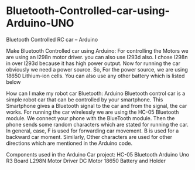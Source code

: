 # Bluetooth-Controlled-car-using-Arduino-UNO
Bluetooth Controlled RC car – Arduino

Make Bluetooth Controlled car using Arduino:
For controlling the Motors we are using an l298n motor driver.  you can also use l293d also.  I chose l298n in over l293d  because it has high power output. 
Now for running the car obviously we need a power source. So, For the power source, we are using  18650 Lithium-ion cells. 
You can also use any other battery which is listed below

How can I make my robot car Bluetooth:
Arduino Bluetooth control car is a simple robot car that can be controlled by your smartphone. This Smartphone gives a Bluetooth signal to the car and from the signal, the car works. 
For running the car wirelessly we are using the HC-05 Bluetooth module. We connect your phone with the BlueTooth module. Then the phone sends some random characters which are stated for running the car. 
In general, case, F is used for forwarding car movement.  B is used for a backward car moment. Similarly, Other characters are used for other directions which are mentioned in the Arduino code. 

Components used in the Arduino Car project: 
HC-05 Bluetooth
Arduino Uno R3 Board
L298N Motor Driver
DC Motor
18650 Battery and Holder

